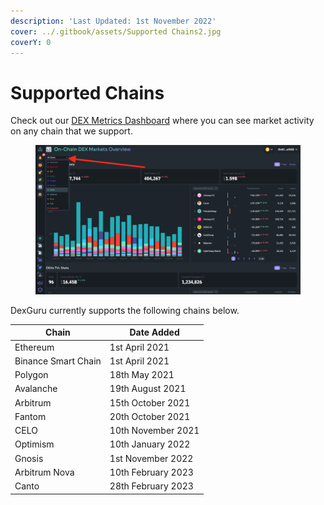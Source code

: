 ```yaml
---
description: 'Last Updated: 1st November 2022'
cover: ../.gitbook/assets/Supported Chains2.jpg
coverY: 0
---
```


# Supported Chains

Check out our [DEX Metrics Dashboard](https://dex.guru/markets) where you can see market activity on any chain that we support.&#x20;

<figure><img src="../.gitbook/assets/Screen Shot 2023-03-06 at 7.06.29 PM.png" alt=""><figcaption></figcaption></figure>

DexGuru currently supports the following chains below.

| Chain               | Date Added         |
| ------------------- | ------------------ |
| Ethereum            | 1st April 2021     |
| Binance Smart Chain | 1st April 2021     |
| Polygon             | 18th May 2021      |
| Avalanche           | 19th August 2021   |
| Arbitrum            | 15th October 2021  |
| Fantom              | 20th October 2021  |
| CELO                | 10th November 2021 |
| Optimism            | 10th January 2022  |
| Gnosis              | 1st November 2022  |
| Arbitrum Nova       | 10th February 2023 |
| Canto               | 28th February 2023 |
